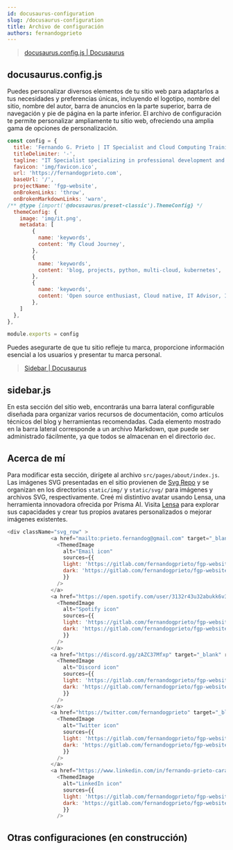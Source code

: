 ```yaml
---
id: docusaurus-configuration
slug: /docusaurus-configuration
title: Archivo de configuración
authors: fernandogprieto
---
```

> [docusaurus.config.js | Docusaurus](https://docusaurus.io/docs/api/docusaurus-config)

## docusaurus.config.js
Puedes personalizar diversos elementos de tu sitio web para adaptarlos a tus necesidades y preferencias únicas, incluyendo el logotipo, nombre del sitio, nombre del autor, barra de anuncios en la parte superior, barra de navegación y pie de página en la parte inferior. El archivo de configuración te permite personalizar ampliamente tu sitio web, ofreciendo una amplia gama de opciones de personalización.

```javascript title='docusaurus.config.js'
const config = {
  title: 'Fernando G. Prieto | IT Specialist and Cloud Computing Training',
  titleDelimiter: '-',
  tagline: "IT Specialist specializing in professional development and technological trends. Currently pursuing Cloud Engineering certifications with a focus on cloud-native, open-source, and AI technologies.",
  favicon: 'img/favicon.ico',
  url: 'https://fernandogprieto.com',
  baseUrl: '/',
  projectName: 'fgp-website',
  onBrokenLinks: 'throw',
  onBrokenMarkdownLinks: 'warn',
/** @type {import('@docusaurus/preset-classic').ThemeConfig} */
  themeConfig: {
    image: 'img/it.png',
    metadata: [
        {
          name: 'keywords',
          content: 'My Cloud Journey',
        },
        {
          name: 'keywords',
          content: 'blog, projects, python, multi-cloud, kubernetes',
        },
        {
          name: 'keywords',
          content: 'Open source enthusiast, Cloud native, IT Advisor, Infraestructure as a code',
        },
    ]
  },
}, 

module.exports = config
```
Puedes asegurarte de que tu sitio refleje tu marca, proporcione información esencial a los usuarios y presentar  tu marca personal.

> [Sidebar | Docusaurus](https://docusaurus.io/docs/sidebar)

## sidebar.js
En esta sección del sitio web, encontrarás una barra lateral configurable diseñada para organizar varios recursos de documentación, como artículos técnicos del blog y herramientas recomendadas. Cada elemento mostrado en la barra lateral corresponde a un archivo Markdown, que puede ser administrado fácilmente, ya que todos se almacenan en el directorio `doc`.

## Acerca de mí
Para modificar esta sección, dirígete al archivo `src/pages/about/index.js`. Las imágenes SVG presentadas en el sitio provienen de [Svg Repo](https://www.svgrepo.com/) y se organizan en los directorios `static/img/` y `static/svg/` para imágenes y archivos SVG, respectivamente. Creé mi distintivo avatar usando Lensa, una herramienta innovadora ofrecida por Prisma AI. Visita [Lensa](https://prisma-ai.com/lensa) para explorar sus capacidades y crear tus propios avatares personalizados o mejorar imágenes existentes.

```js
<div className="svg_row" >
              <a href="mailto:prieto.fernandog@gmail.com" target="_blank" rel="noopener noreferrer">
                <ThemedImage
                  alt="Email icon"
                  sources={{
                  light: 'https://gitlab.com/fernandogprieto/fgp-website/-/raw/main/static/svg/email.svg',
                  dark: 'https://gitlab.com/fernandogprieto/fgp-website/-/raw/main/static/svg/email-light.svg',
                  }}
                />
              </a>
              <a href="https://open.spotify.com/user/3132r43u32abukk6v3gwbbm64vx4?si=a0b6dbdbab8b4688&nd=1" target="_blank" rel="noopener noreferrer">
                <ThemedImage
                  alt="Spotify icon"
                  sources={{
                  light: 'https://gitlab.com/fernandogprieto/fgp-website/-/raw/main/static/svg/spotify.svg',
                  dark: 'https://gitlab.com/fernandogprieto/fgp-website/-/raw/main/static/svg/spotify-light.svg',
                  }}
                />
              </a>
              <a href="https://discord.gg/zAZC37Mfxp" target="_blank" rel="noopener noreferrer">
                <ThemedImage
                  alt="Discord icon"
                  sources={{
                  light: 'https://gitlab.com/fernandogprieto/fgp-website/-/raw/main/static/svg/discord.svg',
                  dark: 'https://gitlab.com/fernandogprieto/fgp-website/-/raw/main/static/svg/discord-light.svg',
                  }}
                />
              </a>
              <a href="https://twitter.com/fernandogprieto" target="_blank" rel="noopener noreferrer">
                <ThemedImage
                  alt="Twitter icon"
                  sources={{
                  light: 'https://gitlab.com/fernandogprieto/fgp-website/-/raw/main/static/svg/twitter.svg',
                  dark: 'https://gitlab.com/fernandogprieto/fgp-website/-/raw/main/static/svg/twitter-light.svg',
                  }}
                />
              </a>
              <a href="https://www.linkedin.com/in/fernando-prieto-carabobo/" target="_blank" rel="noopener noreferrer">
                <ThemedImage
                  alt="LinkedIn icon"
                  sources={{
                  light: 'https://gitlab.com/fernandogprieto/fgp-website/-/raw/main/static/svg/linkedin.svg',
                  dark: 'https://gitlab.com/fernandogprieto/fgp-website/-/raw/main/static/svg/linkedin-light.svg',
                  }}
                />
```
## Otras configuraciones (en construcción)

